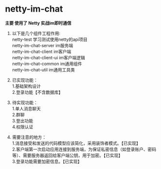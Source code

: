 # netty-im-chat<br>
**主要 使用了 Netty 实战im即时通信**

 1. 以下是几个组件工程作用:<br>
    netty-test 学习测试使用netty的api项目<br>
    netty-im-chat-server im服务端<br>
    netty-im-chat-client im客户端<br>
    netty-im-chat-client-ui im客户端逻辑<br>
    netty-im-chat-common im通用组件<br>
    netty-im-chat-util im通用工具类<br>

 2. 已实现功能：<br>
    1.基础架构设计<br>
    2.登录功能【不含数据库】<br>

 3. 待实现功能：<br>
    1.单人消息聊天<br>
    2.群聊<br>
    3.登出功能<br>
    4.权限认证<br>

 4. 需要注意的地方：<br>
    1.消息接受和发送的代码模型应该简化，采用装饰者模式。【已实现】<br>
    2.客户端第一次启动应用连接到服务端，为保证私密信息（如登录账户、密码等）、需要服务器返回给客户端公钥，用于加密。【已实现】<br>
    3.登录功能需要加密信息。【已实现】<br>
  
